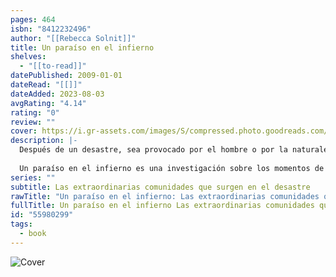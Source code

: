 ```yaml
---
pages: 464
isbn: "8412232496"
author: "[[Rebecca Solnit]]"
title: Un paraíso en el infierno
shelves:
  - "[[to-read]]"
datePublished: 2009-01-01
dateRead: "[[]]"
dateAdded: 2023-08-03
avgRating: "4.14"
rating: "0"
review: ""
cover: https://i.gr-assets.com/images/S/compressed.photo.goodreads.com/books/1605992105l/55980299._SY475_.jpg
description: |-
  Después de un desastre, sea provocado por el hombre o por la naturaleza, ¿se vuelven las personas más altruistas, ingeniosas y valientes? ¿Qué hace que las nuevas comunidades y los nuevos propósitos que surgen entre las ruinas y las crisis sean tan felices? Y ¿qué revela esta alegría sobre los deseos y posibilidades sociales normalmente insatisfechos? Solnit explora este fenómeno, observando grandes calamidades como el terremoto de 1906 en San Francisco, la explosión de 1917 que destruyó Halifax, el terremoto de la Ciudad de México de 1985, el 11-S en Nueva York y el huracán Katrina en Nueva Orleans. Lo más sorprendente sobre los desastres no es que tanta gente esté a la altura de las circunstancias, sino que lo haga con alegría.  
    
  Un paraíso en el infierno es una investigación sobre los momentos de altruismo, ingenio y generosidad que surgen en medio del dolor y la catástrofe.
series: ""
subtitle: Las extraordinarias comunidades que surgen en el desastre
rawTitle: "Un paraíso en el infierno: Las extraordinarias comunidades que surgen en el desastre"
fullTitle: Un paraíso en el infierno Las extraordinarias comunidades que surgen en el desastre
id: "55980299"
tags:
  - book
---
```

![Cover](https:&#x2F;&#x2F;i.gr-assets.com&#x2F;images&#x2F;S&#x2F;compressed.photo.goodreads.com&#x2F;books&#x2F;1605992105l&#x2F;55980299._SY475_.jpg)

